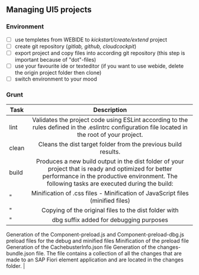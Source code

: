 ## Managing UI5 projects

### Environment
- [ ] use templetes from WEBIDE to _kickstart/create/extend_ project
- [ ] create git repository (_gitlab, github, cloudcockpit_)
- [ ] export project and copy files into according git repository (this step is important because of "dot"-files)
- [ ] use your favourite ide or texteditor (if you want to use webide, delete the origin project folder then clone)
- [ ] switch environment to your mood

### Grunt

| Task          | Description   |
| ------------- |:-------------:|
| lint     | Validates the project code using ESLint according to the rules defined in the .eslintrc configuration file located in the root of your project. |
| clean      | Cleans the dist target folder from the previous build results.      |
| build | Produces a new build output in the dist folder of your project that is ready and optimized for better performance in the productive environment. The following tasks are executed during the build: | 
| " | Minification of .css files - Minification of JavaScript files (minified files) | 
| " | Copying of the original files to the dist folder with |
| " | dbg suffix added for debugging purposes
Generation of the Component-preload.js and Component-preload-dbg.js preload files for the debug and minified files
Minification of the preload file
Generation of the CachebusterInfo.json file
Generation of the changes-bundle.json file. The file contains a collection of all the changes that are made to an SAP Fiori element application and are located in the changes folder. |
